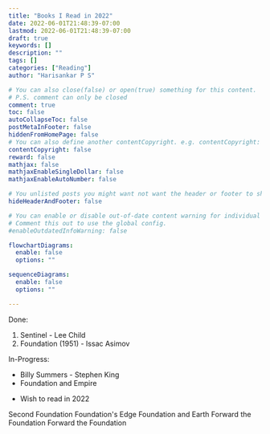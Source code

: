 ```yaml
---
title: "Books I Read in 2022"
date: 2022-06-01T21:48:39-07:00
lastmod: 2022-06-01T21:48:39-07:00
draft: true
keywords: []
description: ""
tags: []
categories: ["Reading"]
author: "Harisankar P S"

# You can also close(false) or open(true) something for this content.
# P.S. comment can only be closed
comment: true
toc: false
autoCollapseToc: false
postMetaInFooter: false
hiddenFromHomePage: false
# You can also define another contentCopyright. e.g. contentCopyright: "This is another copyright."
contentCopyright: false
reward: false
mathjax: false
mathjaxEnableSingleDollar: false
mathjaxEnableAutoNumber: false

# You unlisted posts you might want not want the header or footer to show
hideHeaderAndFooter: false

# You can enable or disable out-of-date content warning for individual post.
# Comment this out to use the global config.
#enableOutdatedInfoWarning: false

flowchartDiagrams:
  enable: false
  options: ""

sequenceDiagrams:
  enable: false
  options: ""

---
```


<!--more-->

Done:

1. Sentinel - Lee Child
2. Foundation (1951) - Issac Asimov

In-Progress:

* Billy Summers - Stephen King
* Foundation and Empire

- Wish to read in 2022

Second Foundation
Foundation's Edge
Foundation and Earth
Forward the Foundation
Forward the Foundation
